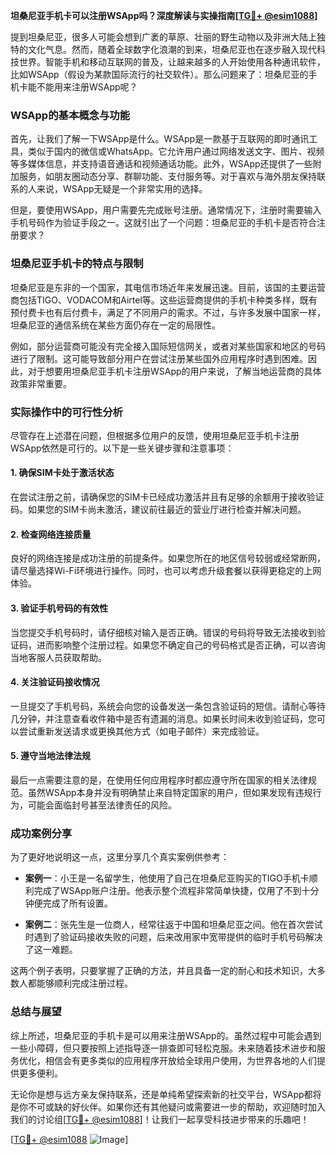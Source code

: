 **坦桑尼亚手机卡可以注册WSApp吗？深度解读与实操指南[[TG💪+ @esim1088](https://t.me/s/esim1088)]**

提到坦桑尼亚，很多人可能会想到广袤的草原、壮丽的野生动物以及非洲大陆上独特的文化气息。然而，随着全球数字化浪潮的到来，坦桑尼亚也在逐步融入现代科技世界。智能手机和移动互联网的普及，让越来越多的人开始使用各种通讯软件，比如WSApp（假设为某款国际流行的社交软件）。那么问题来了：坦桑尼亚的手机卡能不能用来注册WSApp呢？

### WSApp的基本概念与功能

首先，让我们了解一下WSApp是什么。WSApp是一款基于互联网的即时通讯工具，类似于国内的微信或WhatsApp。它允许用户通过网络发送文字、图片、视频等多媒体信息，并支持语音通话和视频通话功能。此外，WSApp还提供了一些附加服务，如朋友圈动态分享、群聊功能、支付服务等。对于喜欢与海外朋友保持联系的人来说，WSApp无疑是一个非常实用的选择。

但是，要使用WSApp，用户需要先完成账号注册。通常情况下，注册时需要输入手机号码作为验证手段之一。这就引出了一个问题：坦桑尼亚的手机卡是否符合注册要求？

### 坦桑尼亚手机卡的特点与限制

坦桑尼亚是东非的一个国家，其电信市场近年来发展迅速。目前，该国的主要运营商包括TIGO、VODACOM和Airtel等。这些运营商提供的手机卡种类多样，既有预付费卡也有后付费卡，满足了不同用户的需求。不过，与许多发展中国家一样，坦桑尼亚的通信系统在某些方面仍存在一定的局限性。

例如，部分运营商可能没有完全接入国际短信网关，或者对某些国家和地区的号码进行了限制。这可能导致部分用户在尝试注册某些国外应用程序时遇到困难。因此，对于想要用坦桑尼亚手机卡注册WSApp的用户来说，了解当地运营商的具体政策非常重要。

### 实际操作中的可行性分析

尽管存在上述潜在问题，但根据多位用户的反馈，使用坦桑尼亚手机卡注册WSApp依然是可行的。以下是一些关键步骤和注意事项：

#### 1. 确保SIM卡处于激活状态
在尝试注册之前，请确保您的SIM卡已经成功激活并且有足够的余额用于接收验证码。如果您的SIM卡尚未激活，建议前往最近的营业厅进行检查并解决问题。

#### 2. 检查网络连接质量
良好的网络连接是成功注册的前提条件。如果您所在的地区信号较弱或经常断网，请尽量选择Wi-Fi环境进行操作。同时，也可以考虑升级套餐以获得更稳定的上网体验。

#### 3. 验证手机号码的有效性
当您提交手机号码时，请仔细核对输入是否正确。错误的号码将导致无法接收到验证码，进而影响整个注册过程。如果您不确定自己的号码格式是否正确，可以咨询当地客服人员获取帮助。

#### 4. 关注验证码接收情况
一旦提交了手机号码，系统会向您的设备发送一条包含验证码的短信。请耐心等待几分钟，并注意查看收件箱中是否有遗漏的消息。如果长时间未收到验证码，您可以尝试重新发送请求或更换其他方式（如电子邮件）来完成验证。

#### 5. 遵守当地法律法规
最后一点需要注意的是，在使用任何应用程序时都应遵守所在国家的相关法律规范。虽然WSApp本身并没有明确禁止来自特定国家的用户，但如果发现有违规行为，可能会面临封号甚至法律责任的风险。

### 成功案例分享

为了更好地说明这一点，这里分享几个真实案例供参考：

- **案例一**：小王是一名留学生，他使用了自己在坦桑尼亚购买的TIGO手机卡顺利完成了WSApp账户注册。他表示整个流程非常简单快捷，仅用了不到十分钟便完成了所有设置。
  
- **案例二**：张先生是一位商人，经常往返于中国和坦桑尼亚之间。他在首次尝试时遇到了验证码接收失败的问题，后来改用家中宽带提供的临时手机号码解决了这一难题。

这两个例子表明，只要掌握了正确的方法，并且具备一定的耐心和技术知识，大多数人都能够顺利完成注册过程。

### 总结与展望

综上所述，坦桑尼亚的手机卡是可以用来注册WSApp的。虽然过程中可能会遇到一些小障碍，但只要按照上述指导逐一排查即可轻松克服。未来随着技术进步和服务优化，相信会有更多类似的应用程序开放给全球用户使用，为世界各地的人们提供更多便利。

无论你是想与远方亲友保持联系，还是单纯希望探索新的社交平台，WSApp都将是你不可或缺的好伙伴。如果你还有其他疑问或需要进一步的帮助，欢迎随时加入我们的讨论组[[TG💪+ @esim1088](https://t.me/s/esim1088)]！让我们一起享受科技进步带来的乐趣吧！

[[TG💪+ @esim1088](https://t.me/s/esim1088) ![Image](https://i.postimg.cc/4NQfJmqS/Snipaste-2025-05-13-00-14-12.png)]